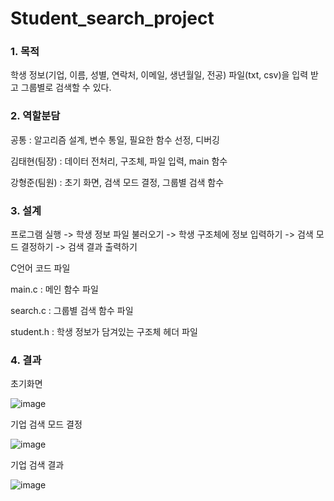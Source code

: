# Student_search_project

### 1. 목적

   학생 정보(기업, 이름, 성별, 연락처, 이메일, 생년월일, 전공) 파일(txt, csv)을 입력 받고 그룹별로 검색할 수 있다.

### 2. 역할분담

   공통 : 알고리즘 설계, 변수 통일, 필요한 함수 선정, 디버깅

   김태현(팀장) : 데이터 전처리, 구조체, 파일 입력, main 함수

   강형준(팀원) : 초기 화면, 검색 모드 결정, 그룹별 검색 함수

### 3. 설계

   프로그램 실행 -> 학생 정보 파일 불러오기 -> 학생 구조체에 정보 입력하기 -> 검색 모드 결정하기 -> 검색 결과 출력하기
   
   C언어 코드 파일

   main.c : 메인 함수 파일

   search.c : 그룹별 검색 함수 파일

   student.h : 학생 정보가 담겨있는 구조체 헤더 파일

### 4. 결과

   초기화면
   
   ![image](https://user-images.githubusercontent.com/62055003/119252389-e98aec00-bbe6-11eb-9b3a-9f558434feef.png)
   
   기업 검색 모드 결정
   
   ![image](https://user-images.githubusercontent.com/62055003/119252439-3bcc0d00-bbe7-11eb-8863-4d9729380839.png)
   
   기업 검색 결과
   
   ![image](https://user-images.githubusercontent.com/62055003/119252456-4dadb000-bbe7-11eb-875d-04163325e353.png)
